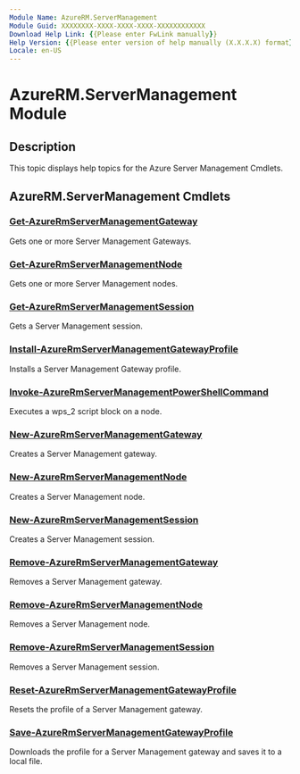 ```yaml
---
Module Name: AzureRM.ServerManagement
Module Guid: XXXXXXXX-XXXX-XXXX-XXXX-XXXXXXXXXXXX
Download Help Link: {{Please enter FwLink manually}}
Help Version: {{Please enter version of help manually (X.X.X.X) format}}
Locale: en-US
---
```


# AzureRM.ServerManagement Module
## Description
This topic displays help topics for the Azure Server Management Cmdlets.

## AzureRM.ServerManagement Cmdlets
### [Get-AzureRmServerManagementGateway](.\Get-AzureRmServerManagementGateway.md)
Gets one or more Server Management Gateways.


### [Get-AzureRmServerManagementNode](.\Get-AzureRmServerManagementNode.md)
Gets one or more Server Management nodes.


### [Get-AzureRmServerManagementSession](.\Get-AzureRmServerManagementSession.md)
Gets a Server Management session.


### [Install-AzureRmServerManagementGatewayProfile](.\Install-AzureRmServerManagementGatewayProfile.md)
Installs a Server Management Gateway profile.


### [Invoke-AzureRmServerManagementPowerShellCommand](.\Invoke-AzureRmServerManagementPowerShellCommand.md)
Executes a wps_2 script block on a node.


### [New-AzureRmServerManagementGateway](.\New-AzureRmServerManagementGateway.md)
Creates a Server Management gateway.


### [New-AzureRmServerManagementNode](.\New-AzureRmServerManagementNode.md)
Creates a Server Management node.


### [New-AzureRmServerManagementSession](.\New-AzureRmServerManagementSession.md)
Creates a Server Management session.


### [Remove-AzureRmServerManagementGateway](.\Remove-AzureRmServerManagementGateway.md)
Removes a Server Management gateway.


### [Remove-AzureRmServerManagementNode](.\Remove-AzureRmServerManagementNode.md)
Removes a Server Management node.


### [Remove-AzureRmServerManagementSession](.\Remove-AzureRmServerManagementSession.md)
Removes a Server Management session.


### [Reset-AzureRmServerManagementGatewayProfile](.\Reset-AzureRmServerManagementGatewayProfile.md)
Resets the profile of a Server Management gateway.


### [Save-AzureRmServerManagementGatewayProfile](.\Save-AzureRmServerManagementGatewayProfile.md)
Downloads the profile for a Server Management gateway and saves it to a local file.




